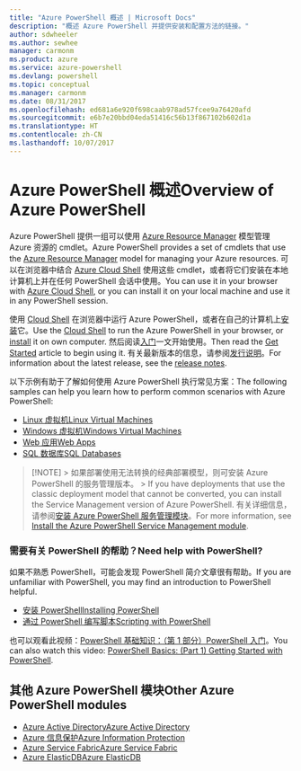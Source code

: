 ```yaml
---
title: "Azure PowerShell 概述 | Microsoft Docs"
description: "概述 Azure PowerShell 并提供安装和配置方法的链接。"
author: sdwheeler
ms.author: sewhee
manager: carmonm
ms.product: azure
ms.service: azure-powershell
ms.devlang: powershell
ms.topic: conceptual
ms.manager: carmonm
ms.date: 08/31/2017
ms.openlocfilehash: ed681a6e920f698caab978ad57fcee9a76420afd
ms.sourcegitcommit: e6b7e20bbd04eda51416c56b13f867102b602d1a
ms.translationtype: HT
ms.contentlocale: zh-CN
ms.lasthandoff: 10/07/2017
---
```

# <a name="overview-of-azure-powershell"></a><span data-ttu-id="94eef-103">Azure PowerShell 概述</span><span class="sxs-lookup"><span data-stu-id="94eef-103">Overview of Azure PowerShell</span></span>

<span data-ttu-id="94eef-104">Azure PowerShell 提供一组可以使用 [Azure Resource Manager](/azure/azure-resource-manager/resource-group-overview) 模型管理 Azure 资源的 cmdlet。</span><span class="sxs-lookup"><span data-stu-id="94eef-104">Azure PowerShell provides a set of cmdlets that use the [Azure Resource Manager](/azure/azure-resource-manager/resource-group-overview) model for managing your Azure resources.</span></span> <span data-ttu-id="94eef-105">可以在浏览器中结合 [Azure Cloud Shell](/azure/cloud-shell/overview) 使用这些 cmdlet，或者将它们安装在本地计算机上并在任何 PowerShell 会话中使用。</span><span class="sxs-lookup"><span data-stu-id="94eef-105">You can use it in your browser with [Azure Cloud Shell](/azure/cloud-shell/overview), or you can install it on your local machine and use it in any PowerShell session.</span></span>

<span data-ttu-id="94eef-106">使用 [Cloud Shell](/azure/cloud-shell/overview) 在浏览器中运行 Azure PowerShell，或者在自己的计算机上[安装](install-azurerm-ps.md)它。</span><span class="sxs-lookup"><span data-stu-id="94eef-106">Use the [Cloud Shell](/azure/cloud-shell/overview) to run the Azure PowerShell in your browser, or [install](install-azurerm-ps.md) it on own computer.</span></span> <span data-ttu-id="94eef-107">然后阅读[入门](get-started-azureps.md)一文开始使用。</span><span class="sxs-lookup"><span data-stu-id="94eef-107">Then read the [Get Started](get-started-azureps.md) article to begin using it.</span></span> <span data-ttu-id="94eef-108">有关最新版本的信息，请参阅[发行说明](release-notes-azureps.md)。</span><span class="sxs-lookup"><span data-stu-id="94eef-108">For information about the latest release, see the [release notes](release-notes-azureps.md).</span></span>

<span data-ttu-id="94eef-109">以下示例有助于了解如何使用 Azure PowerShell 执行常见方案：</span><span class="sxs-lookup"><span data-stu-id="94eef-109">The following samples can help you learn how to perform common scenarios with Azure PowerShell:</span></span>

* [<span data-ttu-id="94eef-110">Linux 虚拟机</span><span class="sxs-lookup"><span data-stu-id="94eef-110">Linux Virtual Machines</span></span>](/azure/virtual-machines/virtual-machines-linux-powershell-samples?toc=/powershell/azure/toc.json)
* [<span data-ttu-id="94eef-111">Windows 虚拟机</span><span class="sxs-lookup"><span data-stu-id="94eef-111">Windows Virtual Machines</span></span>](/azure/virtual-machines/virtual-machines-windows-powershell-samples?toc=/powershell/azure/toc.json)
* [<span data-ttu-id="94eef-112">Web 应用</span><span class="sxs-lookup"><span data-stu-id="94eef-112">Web Apps</span></span>](/azure/app-service-web/app-service-powershell-samples?toc=/powershell/azure/toc.json)
* [<span data-ttu-id="94eef-113">SQL 数据库</span><span class="sxs-lookup"><span data-stu-id="94eef-113">SQL Databases</span></span>](/azure/sql-database/sql-database-powershell-samples?toc=/powershell/azure/toc.json)

> [!NOTE]<span data-ttu-id="94eef-114"> > 如果部署使用无法转换的经典部署模型，则可安装 Azure PowerShell 的服务管理版本。</span><span class="sxs-lookup"><span data-stu-id="94eef-114"> > If you have deployments that use the classic deployment model that cannot be converted, you can install the Service Management version of Azure PowerShell.</span></span> <span data-ttu-id="94eef-115">有关详细信息，请参阅[安装 Azure PowerShell 服务管理模块](/powershell/azure/servicemanagement/install-azure-ps)。</span><span class="sxs-lookup"><span data-stu-id="94eef-115">For more information, see [Install the Azure PowerShell Service Management module](/powershell/azure/servicemanagement/install-azure-ps).</span></span>


### <a name="need-help-with-powershell"></a><span data-ttu-id="94eef-116">需要有关 PowerShell 的帮助？</span><span class="sxs-lookup"><span data-stu-id="94eef-116">Need help with PowerShell?</span></span>

<span data-ttu-id="94eef-117">如果不熟悉 PowerShell，可能会发现 PowerShell 简介文章很有帮助。</span><span class="sxs-lookup"><span data-stu-id="94eef-117">If you are unfamiliar with PowerShell, you may find an introduction to PowerShell helpful.</span></span>

* [<span data-ttu-id="94eef-118">安装 PowerShell</span><span class="sxs-lookup"><span data-stu-id="94eef-118">Installing PowerShell</span></span>](/powershell/scripting/installing-windows-powershell)
* [<span data-ttu-id="94eef-119">通过 PowerShell 编写脚本</span><span class="sxs-lookup"><span data-stu-id="94eef-119">Scripting with PowerShell</span></span>](/powershell/scripting/scripting-with-windows-powershell)

<span data-ttu-id="94eef-120">也可以观看此视频：[PowerShell 基础知识：（第 1 部分）PowerShell 入门](https://channel9.msdn.com/Blogs/Taste-of-Premier/PowerShellBasicsPart1)。</span><span class="sxs-lookup"><span data-stu-id="94eef-120">You can also watch this video: [PowerShell Basics: (Part 1) Getting Started with PowerShell](https://channel9.msdn.com/Blogs/Taste-of-Premier/PowerShellBasicsPart1).</span></span>

## <a name="other-azure-powershell-modules"></a><span data-ttu-id="94eef-121">其他 Azure PowerShell 模块</span><span class="sxs-lookup"><span data-stu-id="94eef-121">Other Azure PowerShell modules</span></span>

* [<span data-ttu-id="94eef-122">Azure Active Directory</span><span class="sxs-lookup"><span data-stu-id="94eef-122">Azure Active Directory</span></span>](/powershell/azure/active-directory/)
* [<span data-ttu-id="94eef-123">Azure 信息保护</span><span class="sxs-lookup"><span data-stu-id="94eef-123">Azure Information Protection</span></span>](/powershell/azure/aip/)
* [<span data-ttu-id="94eef-124">Azure Service Fabric</span><span class="sxs-lookup"><span data-stu-id="94eef-124">Azure Service Fabric</span></span>](/powershell/azure/service-fabric/)
* [<span data-ttu-id="94eef-125">Azure ElasticDB</span><span class="sxs-lookup"><span data-stu-id="94eef-125">Azure ElasticDB</span></span>](/powershell/azure/elasticdbjobs/)
